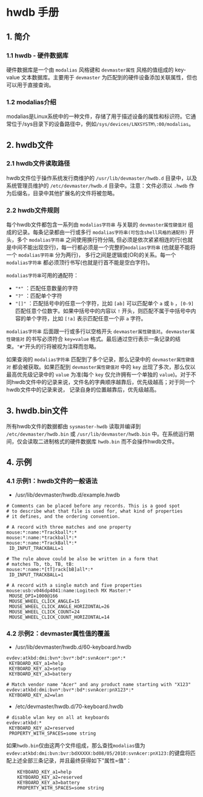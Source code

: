 # hwdb 手册

## 1. 简介
### 1.1 hwdb - 硬件数据库

硬件数据库是一个由 `modalias` 风格键和 `devmaster属性` 风格的值组成的 key-value 文本数据库。主要用于 `devmaster` 为匹配到的硬件设备添加关联属性，但也可以用于直接查询。

### 1.2 modalias介绍
modalias是Linux系统中的一种文件，存储了用于描述设备的属性和标识符。它通常位于/sys目录下的设备路径中，例如`/sys/devices/LNXSYSTM\:00/modalias`。

## 2. hwdb文件
### 2.1 hwdb文件读取路径
hwdb文件位于操作系统发行商维护的 `/usr/lib/devmaster/hwdb.d` 目录中，以及系统管理员维护的 `/etc/devmaster/hwdb.d` 目录中。注意：文件必须以 `.hwdb` 作为后缀名，目录中其他扩展名的文件将被忽略。

### 2.2 hwdb文件规则
每个hwdb文件都包含一系列由 `modalias字符串` 与关联的 `devmaster属性键值对` 组成的记录。每条记录都由一行或多行 `modalias字符串(可包含shell风格的通配符)` 开头，多个 `modalias字符串` 之间使用换行符分隔, 但必须是依次紧紧相连的行(也就是中间不能出现空行)，每一行都必须是一个完整的`modalias字符串` (也就是不能将一个 `modalias字符串` 分为两行)， 多行之间是逻辑或(OR)的关系。每一个 `modalias字符串` 都必须顶行书写(也就是行首不能是空白字符)。

`modalias字符串`可用的通配符：
- `"*"` ：匹配任意数量的字符
- `"?"` ：匹配单个字符
- `"[]"` ：匹配括号中的任意一个字符，比如 `[ab]` 可以匹配单个 `a` 或 `b` ，`[0-9]` 匹配任意个位数字。如果中括号中的内容以 `!` 开头，则匹配不属于中括号中内容的单个字符，比如 `[!a]` 表示匹配任意一个非 `a` 字符。

`modalias字符串` 后面跟一行或多行以空格开头 `devmaster属性键值对`。`devmaster属性键值对` 的书写必须符合 `key=value` 格式。最后通过空行表示一条记录的结束。`"#"`开头的行将被视为注释而忽略。

如果查询的 `modalias字符串` 匹配到了多个记录，那么记录中的 `devmaster属性键值对` 都会被获取。如果匹配到 `devmaster属性键值对` 中的 `key` 出现了多次，那么仅以最高优先级记录中的 `value` 为准(每个 `key` 仅允许拥有一个单独的 `value`)。对于不同hwdb文件中的记录来说，文件名的字典顺序越靠后，优先级越高；对于同一个hwdb文件中的记录来说， 记录自身的位置越靠后，优先级越高。

## 3. hwdb.bin文件
所有hwdb文件的数据都由 `sysmaster-hwdb` 读取并编译到 `/etc/devmaster/hwdb.bin` 或 `/usr/lib/devmaster/hwdb.bin` 中。在系统运行期间，仅会读取二进制格式的硬件数据库 `hwdb.bin` 而不会操作hwdb文件。

## 4. 示例
### 4.1 示例1：hwdb文件的一般语法
- /usr/lib/devmaster/hwdb.d/example.hwdb
```
# Comments can be placed before any records. This is a good spot
# to describe what that file is used for, what kind of properties
# it defines, and the ordering convention.

# A record with three matches and one property
mouse:*:name:*Trackball*:*
mouse:*:name:*trackball*:*
mouse:*:name:*TrackBall*:*
 ID_INPUT_TRACKBALL=1

# The rule above could be also be written in a form that
# matches Tb, tb, TB, tB:
mouse:*:name:*[tT]rack[bB]all*:*
 ID_INPUT_TRACKBALL=1

# A record with a single match and five properties
mouse:usb:v046dp4041:name:Logitech MX Master:*
 MOUSE_DPI=1000@166
 MOUSE_WHEEL_CLICK_ANGLE=15
 MOUSE_WHEEL_CLICK_ANGLE_HORIZONTAL=26
 MOUSE_WHEEL_CLICK_COUNT=24
 MOUSE_WHEEL_CLICK_COUNT_HORIZONTAL=14
```
### 4.2 示例2：devmaster属性值的覆盖
- /usr/lib/devmaster/hwdb.d/60-keyboard.hwdb
```
evdev:atkbd:dmi:bvn*:bvr*:bd*:svnAcer*:pn*:*
 KEYBOARD_KEY_a1=help
 KEYBOARD_KEY_a2=setup
 KEYBOARD_KEY_a3=battery

# Match vendor name "Acer" and any product name starting with "X123"
evdev:atkbd:dmi:bvn*:bvr*:bd*:svnAcer:pnX123*:*
 KEYBOARD_KEY_a2=wlan
```
- /etc/devmaster/hwdb.d/70-keyboard.hwdb
```
# disable wlan key on all at keyboards
evdev:atkbd:*
 KEYBOARD_KEY_a2=reserved
 PROPERTY_WITH_SPACES=some string
```
如果`hwdb.bin`仅由这两个文件组成，那么查找`modalias`值为`evdev:atkbd:dmi:bvn:bvr:bdXXXXX:bd08/05/2010:svnAcer:pnX123:`的键盘将匹配上述全部三条记录，并且最终获得如下"属性=值"：
```
    KEYBOARD_KEY_a1=help
    KEYBOARD_KEY_a2=reserved
    KEYBOARD_KEY_a3=battery
    PROPERTY_WITH_SPACES=some string
```
